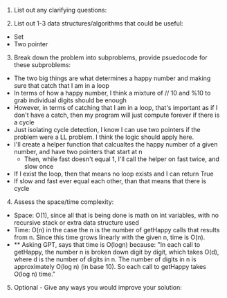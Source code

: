 1. List out any clarifying questions:


2. List out 1-3 data structures/algorithms that could be useful:
- Set
- Two pointer

3. Break down the problem into subproblems, provide psuedocode for these subproblems:
- The two big things are what determines a happy number and making sure that catch that I am in a loop
- In terms of how a happy number, I think a mixture of // 10 and %10 to grab individual digits should be enough
- However, in terms of catching that I am in a loop, that's important as if I don't have a catch, then my program will just compute forever if there is a cycle
- Just isolating cycle detection, I know I can use two pointers if the problem were a LL problem. I think the logic should apply here.
- I'll create a helper function that calcualtes the happy number of a given number, and have two pointers that start at n
    - Then, while fast doesn't equal 1, I'll call the helper on fast twice, and slow once
- If I exist the loop, then that means no loop exists and I can return True
- If slow and fast ever equal each other, than that means that there is cycle

4. Assess the space/time complexity:
- Space: O(1), since all that is being done is math on int variables, with no recursive stack or extra data structure used
- Time: O(n) in the case the n is the number of getHappy calls that results from n. Since this time grows linearly with the given n, time is O(n). 
- ** Asking GPT, says that time is O(logn) because: "In each call to getHappy, the number n is broken down digit by digit, which takes O(d), where d is the number of digits in n. The number of digits in n is approximately O(log n) (in base 10). So each call to getHappy takes O(log n) time."

5. Optional - Give any ways you would improve your solution: